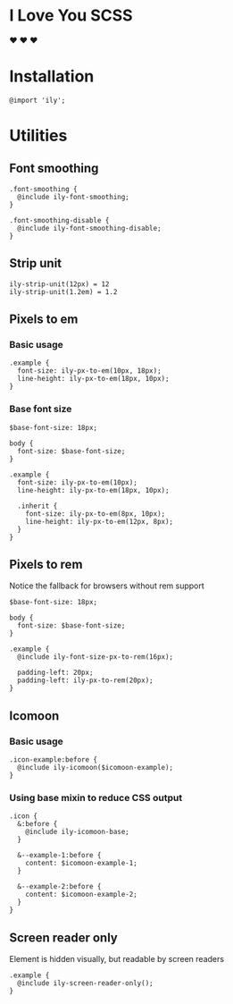 I Love You SCSS
===============

❤ ❤ ❤

Installation
============

```
@import 'ily';
```

Utilities
=========

Font smoothing
--------------

```
.font-smoothing {
  @include ily-font-smoothing;
}

.font-smoothing-disable {
  @include ily-font-smoothing-disable;
}
```

Strip unit
----------

```
ily-strip-unit(12px) = 12
ily-strip-unit(1.2em) = 1.2
```

Pixels to em
------------

### Basic usage

```
.example {
  font-size: ily-px-to-em(10px, 18px);
  line-height: ily-px-to-em(18px, 10px);
}
```

### Base font size

```
$base-font-size: 18px;

body {
  font-size: $base-font-size;
}

.example {
  font-size: ily-px-to-em(10px);
  line-height: ily-px-to-em(18px, 10px);

  .inherit {
    font-size: ily-px-to-em(8px, 10px);
    line-height: ily-px-to-em(12px, 8px);
  }
}
```

Pixels to rem
-------------

Notice the fallback for browsers without rem support

```
$base-font-size: 18px;

body {
  font-size: $base-font-size;
}

.example {
  @include ily-font-size-px-to-rem(16px);

  padding-left: 20px;
  padding-left: ily-px-to-rem(20px);
}
```

Icomoon
-------

### Basic usage

```
.icon-example:before {
  @include ily-icomoon($icomoon-example);
}
```


### Using base mixin to reduce CSS output

```
.icon {
  &:before {
    @include ily-icomoon-base;
  }

  &--example-1:before {
    content: $icomoon-example-1;
  }

  &--example-2:before {
    content: $icomoon-example-2;
  }
}
```

Screen reader only
------------------

Element is hidden visually, but readable by screen readers

```
.example {
  @include ily-screen-reader-only();
}
```

